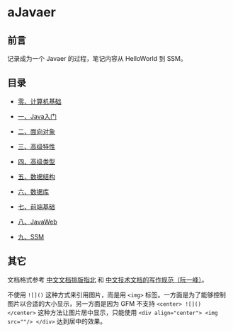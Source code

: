 # aJavaer

## 前言

记录成为一个 Javaer 的过程，笔记内容从 HelloWorld 到 SSM。 

## 目录

- [零、计算机基础](./docs/00-RudimentaryKnowledge/README.md)

- [一、Java入门](./docs/01-JavaBase1/README.md)

- [二、面向对象](./docs/02-JavaBase2/README.md)

- [三、高级特性](./docs/03-JavaBase3/README.md)

- [四、高级类型](./docs/04-JavaBase4/README.md)

- [五、数据结构](./docs/05-DataStructure/README.md)

- [六、数据库](./docs/06-Database/README.md)

- [七、前端基础](./docs/07-JavaWeb1/README.md)

- [八、JavaWeb](./docs/08-JavaWeb2/README.md)

- [九、SSM](./docs/09-SSM/README.md)

## 其它

文档格式参考 [中文文档排版指北](https://github.com/sparanoid/chinese-copywriting-guidelines") 和 [中文技术文档的写作规范（阮一峰）](https://github.com/ruanyf/document-style-guide)。  

不使用 `![]()` 这种方式来引用图片，而是用 `<img>` 标签。一方面是为了能够控制图片以合适的大小显示，另一方面是因为 GFM 不支持 `<center> ![]() </center>` 这种方法让图片居中显示，只能使用 `<div align="center"> <img src=""/> </div>` 达到居中的效果。